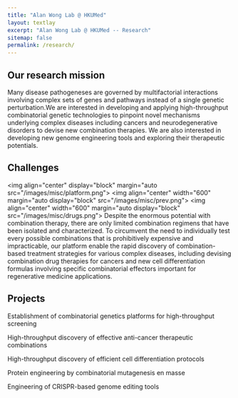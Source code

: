 ```yaml
---
title: "Alan Wong Lab @ HKUMed"
layout: textlay
excerpt: "Alan Wong Lab @ HKUMed -- Research"
sitemap: false
permalink: /research/
---
```


## Our research mission

Many disease pathogeneses are governed by multifactorial interactions involving complex sets of genes and pathways instead of a single genetic perturbation.We are interested in developing and applying high-throughput combinatorial genetic technologies to pinpoint novel mechanisms underlying complex diseases including cancers and neurodegenerative disorders to devise new combination therapies. We are also interested in developing new genome engineering tools and exploring their therapeutic potentials.

## Challenges
<img align="center" display="block" margin="auto src="/images/misc/platform.png">
<img align="center" width="600" margin="auto display="block" src="/images/misc/prev.png">
<img align="center" width="600" margin="auto display="block" src="/images/misc/drugs.png">
Despite the enormous potential with combination therapy, there are only limited combination regimens that have been isolated and characterized. 
To circumvent the need to individually test every possible combinations that is prohibitively expensive and impracticable, our platform enable the rapid discovery of combination-based treatment strategies for various complex diseases, including devising combination drug therapies for cancers and new cell differentiation formulas involving specific combinatorial effectors important for regenerative medicine applications.

## Projects
Establishment of combinatorial genetics platforms for high-throughput screening


High-throughput discovery of effective anti-cancer therapeutic combinations


High-throughput discovery of efficient cell differentiation protocols


Protein engineering by combinatorial mutagenesis en masse


Engineering of CRISPR-based genome editing tools



